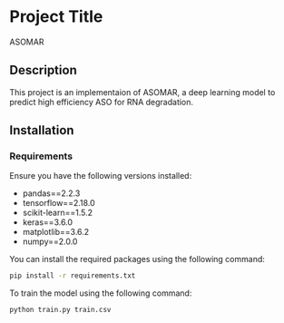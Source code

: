 # Project Title
ASOMAR

## Description
This project is an implementaion of ASOMAR, a deep learning model to predict high efficiency ASO for RNA degradation.

## Installation

### Requirements
Ensure you have the following versions installed:

- pandas==2.2.3
- tensorflow==2.18.0
- scikit-learn==1.5.2
- keras==3.6.0
- matplotlib==3.6.2
- numpy==2.0.0

You can install the required packages using the following command:

```bash
pip install -r requirements.txt
```

To train the model using the following command:

```bash
python train.py train.csv
```

